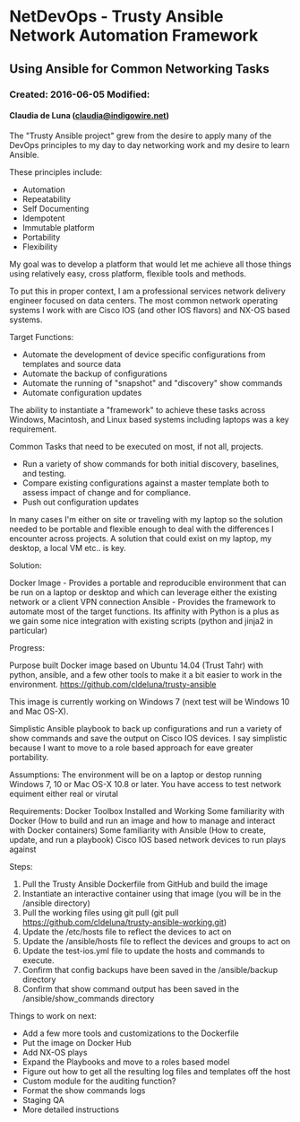 # NetDevOps - Trusty Ansible Network Automation Framework
## Using Ansible for Common Networking Tasks
### Created:  2016-06-05  Modified: 
#### Claudia de Luna (claudia@indigowire.net)


The "Trusty Ansible project" grew from the desire to apply many of the DevOps principles to my day to day networking work and my desire to learn Ansible.

These principles include:

- Automation
- Repeatability
- Self Documenting
- Idempotent
- Immutable platform
- Portability
- Flexibility

My goal was to develop a platform that would let me achieve all those things using relatively easy, cross platform, flexible tools and methods.

To put this in proper context, I am a professional services network delivery engineer focused on data centers.  The most common network operating systems I work with are Cisco IOS (and other IOS flavors) and NX-OS based systems.

Target Functions:
- Automate the development of device specific configurations from templates and source data
- Automate the backup of configurations
- Automate the running of "snapshot" and "discovery" show commands
- Automate configuration updates

The ability to instantiate a "framework" to achieve these tasks across Windows, Macintosh, and Linux based systems including laptops was a key requirement.

Common Tasks that need to be executed on most, if not all, projects.

* Run a variety of show commands for both initial discovery, baselines, and testing.
* Compare existing configurations against a master template both to assess impact of change and for compliance.
* Push out configuration updates

In many cases I'm either on site or traveling with my laptop so the solution needed to be portable and flexible enough to deal with the differences I encounter across projects.  A solution that could exist on my laptop, my desktop, a local VM etc.. is key.

Solution:

Docker Image - Provides a portable and reproducible environment that can be run on a laptop or desktop and which can leverage either the existing network or a client VPN connection
Ansible - Provides the framework to automate most of the target functions.  Its affinity with Python is a plus as we gain some nice integration with existing scripts (python and jinja2 in particular)


Progress:

Purpose built Docker image based on Ubuntu 14.04 (Trust Tahr) with python, ansible, and a few other tools to make it a bit easier to work in the environment.
https://github.com/cldeluna/trusty-ansible

This image is currently working on Windows 7 (next test will be Windows 10 and Mac OS-X).

Simplistic Ansible playbook to back up configurations and run a variety of show commands and save the output on Cisco IOS devices.  I say simplistic because I want to move to a role based approach for eave greater portability.

Assumptions:
The environment will be on a laptop or destop running Windows 7, 10 or Mac OS-X 10.8 or later.
You have access to test network equiment either real or virutal

Requirements:
 Docker Toolbox Installed and Working
 Some familiarity with Docker (How to build and run an image and how to manage and interact with Docker containers)
 Some familiarity with Ansible (How to create, update, and run a playbook)
 Cisco IOS based network devices to run plays against
 

Steps:

1. Pull the Trusty Ansible Dockerfile from GitHub and build the image
2. Instantiate an interactive container using that image (you will be in the /ansible directory)
3. Pull the working files using git pull (git pull https://github.com/cldeluna/trusty-ansible-working.git)
4. Update the /etc/hosts file to reflect the devices to act on
5. Update the /ansible/hosts file to reflect the devices and groups to act on
6. Update the test-ios.yml file to update the hosts and commands to execute.
7. Confirm that config backups have been saved in the /ansible/backup directory
9. Confirm that show command output has been saved in the /ansible/show_commands directory


Things to work on next:

+ Add a few more tools and customizations to the Dockerfile
+ Put the image on Docker Hub
+ Add NX-OS plays
+ Expand the Playbooks and move to a roles based model
+ Figure out how to get all the resulting log files and templates off the host
+ Custom module for the auditing function?
+ Format the show commands logs
+ Staging QA
+ More detailed instructions


